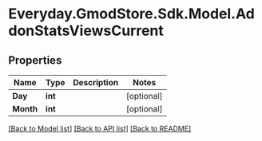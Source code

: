 # Everyday.GmodStore.Sdk.Model.AddonStatsViewsCurrent

## Properties

Name | Type | Description | Notes
------------ | ------------- | ------------- | -------------
**Day** | **int** |  | [optional] 
**Month** | **int** |  | [optional] 

[[Back to Model list]](../README.md#documentation-for-models) [[Back to API list]](../README.md#documentation-for-api-endpoints) [[Back to README]](../README.md)

